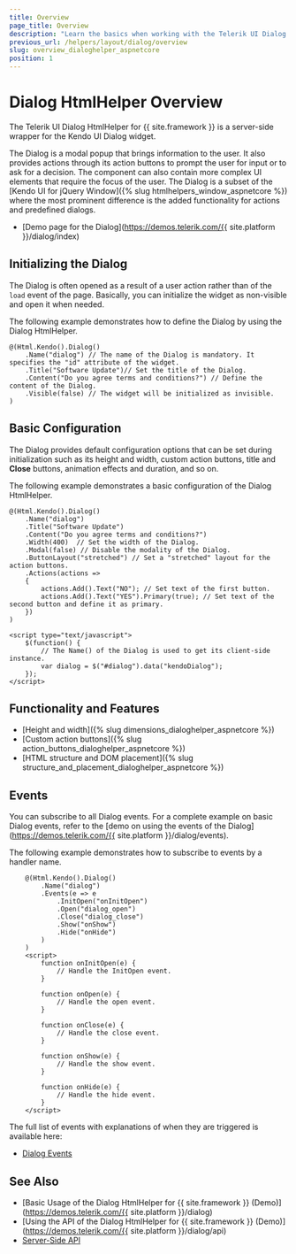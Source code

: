 ```yaml
---
title: Overview
page_title: Overview
description: "Learn the basics when working with the Telerik UI Dialog HtmlHelper for {{ site.framework }}."
previous_url: /helpers/layout/dialog/overview
slug: overview_dialoghelper_aspnetcore
position: 1
---
```


# Dialog HtmlHelper Overview

The Telerik UI Dialog HtmlHelper for {{ site.framework }} is a server-side wrapper for the Kendo UI Dialog widget.

The Dialog is a modal popup that brings information to the user. It also provides actions through its action buttons to prompt the user for input or to ask for a decision. The component can also contain more complex UI elements that require the focus of the user. The Dialog is a subset of the [Kendo UI for jQuery Window]({% slug htmlhelpers_window_aspnetcore %}) where the most prominent difference is the added functionality for actions and predefined dialogs.

* [Demo page for the Dialog](https://demos.telerik.com/{{ site.platform }}/dialog/index)

## Initializing the Dialog

The Dialog is often opened as a result of a user action rather than of the `load` event of the page. Basically, you can initialize the widget as non-visible and open it when needed.

The following example demonstrates how to define the Dialog by using the Dialog HtmlHelper.

    @(Html.Kendo().Dialog()
        .Name("dialog") // The name of the Dialog is mandatory. It specifies the "id" attribute of the widget.
        .Title("Software Update")// Set the title of the Dialog.
        .Content("Do you agree terms and conditions?") // Define the content of the Dialog.
        .Visible(false) // The widget will be initialized as invisible.
    )

## Basic Configuration

The Dialog provides default configuration options that can be set during initialization such as its height and width, custom action buttons, title and **Close** buttons, animation effects and duration, and so on.

The following example demonstrates a basic configuration of the Dialog HtmlHelper.

    @(Html.Kendo().Dialog()
        .Name("dialog")
        .Title("Software Update")
        .Content("Do you agree terms and conditions?")
        .Width(400)  // Set the width of the Dialog.
        .Modal(false) // Disable the modality of the Dialog.
        .ButtonLayout("stretched") // Set a "stretched" layout for the action buttons.
        .Actions(actions =>
        {
            actions.Add().Text("NO"); // Set text of the first button.
            actions.Add().Text("YES").Primary(true); // Set text of the second button and define it as primary.
        })
    )

    <script type="text/javascript">
        $(function() {
            // The Name() of the Dialog is used to get its client-side instance.
            var dialog = $("#dialog").data("kendoDialog");
        });
    </script>

## Functionality and Features

* [Height and width]({% slug dimensions_dialoghelper_aspnetcore %})
* [Custom action buttons]({% slug action_buttons_dialoghelper_aspnetcore %})
* [HTML structure and DOM placement]({% slug structure_and_placement_dialoghelper_aspnetcore %})

## Events

You can subscribe to all Dialog events. For a complete example on basic Dialog events, refer to the [demo on using the events of the Dialog](https://demos.telerik.com/{{ site.platform }}/dialog/events).

The following example demonstrates how to subscribe to events by a handler name.

```
    @(Html.Kendo().Dialog()
        .Name("dialog")
        .Events(e => e
            .InitOpen("onInitOpen")
            .Open("dialog_open")
            .Close("dialog_close")
            .Show("onShow")
            .Hide("onHide")
        )
    )
    <script>
        function onInitOpen(e) {
            // Handle the InitOpen event.
        }

        function onOpen(e) {
            // Handle the open event.
        }

        function onClose(e) {
            // Handle the close event.
        }

        function onShow(e) {
            // Handle the show event.
        }

        function onHide(e) {
            // Handle the hide event.
        }
    </script>
```

The full list of events with explanations of when they are triggered is available here:

* [Dialog Events](/api/Kendo.Mvc.UI.Fluent/DialogBuilder#eventssystemactionkendomvcuifluentdialogeventbuilder)

## See Also

* [Basic Usage of the Dialog HtmlHelper for {{ site.framework }} (Demo)](https://demos.telerik.com/{{ site.platform }}/dialog)
* [Using the API of the Dialog HtmlHelper for {{ site.framework }} (Demo)](https://demos.telerik.com/{{ site.platform }}/dialog/api)
* [Server-Side API](/api/dialog)
